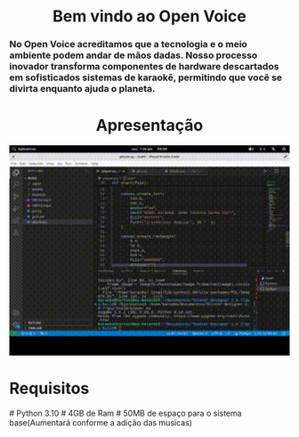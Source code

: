 <h1 align="center">
  Bem vindo ao Open Voice
</h1>

<h3>No Open Voice acreditamos que a tecnologia e o meio ambiente podem andar de mãos dadas. Nosso processo inovador transforma componentes de hardware descartados em sofisticados sistemas de karaokê, permitindo que você se divirta enquanto ajuda o planeta.</h3>

<h1 align="center">
  Apresentação
</h1>

<p align="center">
  <img width="800px" src="testeplayermoldura.gif">
</p>


<h1>Requisitos</h1>
# Python 3.10
# 4GB de Ram
# 50MB de espaço para o sistema base(Aumentará conforme a adição das musicas)

